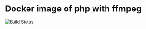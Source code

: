 # Docker image of php with ffmpeg

[![Build Status](https://travis-ci.org/CaoJiayuan/php-ffmpeg.svg?branch=master)](https://travis-ci.org/CaoJiayuan/php-ffmpeg)